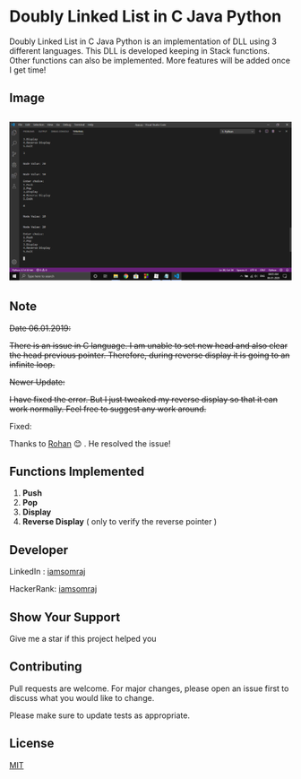 # Doubly Linked List in C Java Python
Doubly Linked List in C Java Python is an implementation of DLL using 3 different languages. This DLL is developed keeping in Stack functions. Other functions can also be implemented. More features will be added once I get time!

## Image

## <img src="image.png" />

## Note

~~Date 06.01.2019:~~

~~There is an issue in C language. I am unable to set new head and also clear the head previous pointer. Therefore, during reverse display it is going to an infinite loop.~~

~~Newer Update:~~

~~I have fixed the error. But I just tweaked my reverse display so that it can work normally. Feel free to suggest any work around.~~

Fixed:

Thanks to [Rohan](https://github.com/RohanAlmighty) 😊 . He resolved the issue!

## Functions Implemented

1. **Push**
2. **Pop**
3. **Display**
4. **Reverse Display** ( only to verify the reverse pointer )

## Developer

LinkedIn : [iamsomraj](https://www.linkedin.com/in/iamsomraj/)

HackerRank: [iamsomraj](https://www.hackerrank.com/iamsomraj?hr_r=1) 

## Show Your Support

Give me a star if this project helped you

## Contributing

Pull requests are welcome. For major changes, please open an issue first to discuss what you would like to change.

Please make sure to update tests as appropriate.

## License

[MIT](https://choosealicense.com/licenses/mit/)
